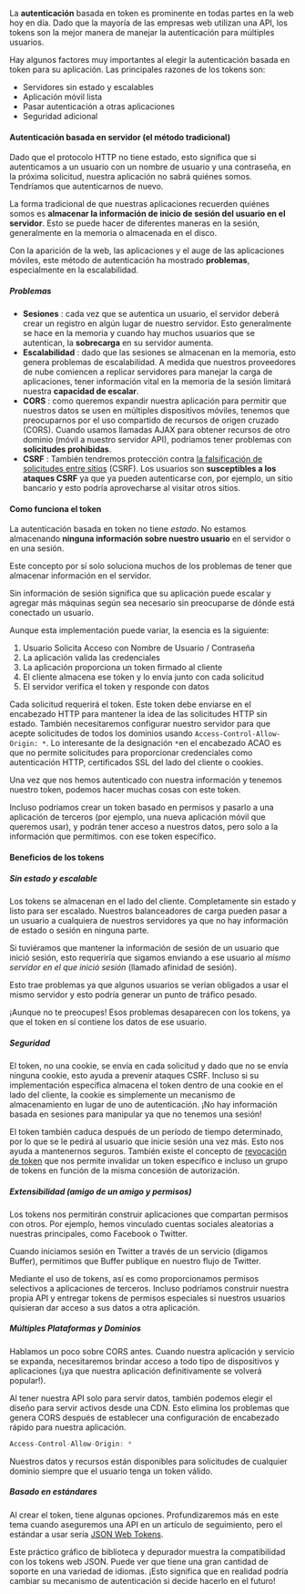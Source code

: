 La **autenticación** basada en token es prominente en todas partes en la web hoy en día. Dado que la mayoría de las empresas web utilizan una API, los tokens son la mejor manera de manejar la autenticación para múltiples usuarios.

Hay algunos factores muy importantes al elegir la autenticación basada en token para su aplicación. Las principales razones de los tokens son:

-   Servidores sin estado y escalables
-   Aplicación móvil lista
-   Pasar autenticación a otras aplicaciones
-   Seguridad adicional

#### Autenticación basada en servidor (el método tradicional)

Dado que el protocolo HTTP no tiene estado, esto significa que si autenticamos a un usuario con un nombre de usuario y una contraseña, en la próxima solicitud, nuestra aplicación no sabrá quiénes somos. Tendríamos que autenticarnos de nuevo.

La forma tradicional de que nuestras aplicaciones recuerden quiénes somos es **almacenar la información de inicio de sesión del usuario en el servidor**. Esto se puede hacer de diferentes maneras en la sesión, generalmente en la memoria o almacenada en el disco.

Con la aparición de la web, las aplicaciones y el auge de las aplicaciones móviles, este método de autenticación ha mostrado **problemas**, especialmente en la escalabilidad.

##### Problemas
-   **Sesiones** : cada vez que se autentica un usuario, el servidor deberá crear un registro en algún lugar de nuestro servidor. Esto generalmente se hace en la memoria y cuando hay muchos usuarios que se autentican, la **sobrecarga** en su servidor aumenta.
-   **Escalabilidad** : dado que las sesiones se almacenan en la memoria, esto genera problemas de escalabilidad. A medida que nuestros proveedores de nube comiencen a replicar servidores para manejar la carga de aplicaciones, tener información vital en la memoria de la sesión limitará nuestra **capacidad de escalar**.
-   **CORS** : como queremos expandir nuestra aplicación para permitir que nuestros datos se usen en múltiples dispositivos móviles, tenemos que preocuparnos por el uso compartido de recursos de origen cruzado (CORS). Cuando usamos llamadas AJAX para obtener recursos de otro dominio (móvil a nuestro servidor API), podríamos tener problemas con **solicitudes prohibidas**.
-   **CSRF** : También tendremos protección contra [la falsificación de solicitudes entre sitios](http://en.wikipedia.org/wiki/Cross-site_request_forgery) (CSRF). Los usuarios son **susceptibles a los ataques CSRF** ya que ya pueden autenticarse con, por ejemplo, un sitio bancario y esto podría aprovecharse al visitar otros sitios.

#### Como funciona el token
La autenticación basada en token no tiene _estado_. No estamos almacenando **ninguna información sobre nuestro usuario** en el servidor o en una sesión.

Este concepto por sí solo soluciona muchos de los problemas de tener que almacenar información en el servidor.

Sin información de sesión significa que su aplicación puede escalar y agregar más máquinas según sea necesario sin preocuparse de dónde está conectado un usuario.

Aunque esta implementación puede variar, la esencia es la siguiente:

1.  Usuario Solicita Acceso con Nombre de Usuario / Contraseña
2.  La aplicación valida las credenciales
3.  La aplicación proporciona un token firmado al cliente
4.  El cliente almacena ese token y lo envía junto con cada solicitud
5.  El servidor verifica el token y responde con datos

Cada solicitud requerirá el token. Este token debe enviarse en el encabezado HTTP para mantener la idea de las solicitudes HTTP sin estado. También necesitaremos configurar nuestro servidor para que acepte solicitudes de todos los dominios usando `Access-Control-Allow-Origin: *`. Lo interesante de la designación `*`en el encabezado ACAO es que no permite solicitudes para proporcionar credenciales como autenticación HTTP, certificados SSL del lado del cliente o cookies.

Una vez que nos hemos autenticado con nuestra información y tenemos nuestro token, podemos hacer muchas cosas con este token.

Incluso podríamos crear un token basado en permisos y pasarlo a una aplicación de terceros (por ejemplo, una nueva aplicación móvil que queremos usar), y podrán tener acceso a nuestros datos, pero solo a la información que permitimos. con ese token específico.

#### Beneficios de los tokens

##### Sin estado y escalable

Los tokens se almacenan en el lado del cliente. Completamente sin estado y listo para ser escalado. Nuestros balanceadores de carga pueden pasar a un usuario a cualquiera de nuestros servidores ya que no hay información de estado o sesión en ninguna parte.

Si tuviéramos que mantener la información de sesión de un usuario que inició sesión, esto requeriría que sigamos enviando a ese usuario al _mismo servidor en el que inició sesión_ (llamado afinidad de sesión).

Esto trae problemas ya que algunos usuarios se verían obligados a usar el mismo servidor y esto podría generar un punto de tráfico pesado.

¡Aunque no te preocupes! Esos problemas desaparecen con los tokens, ya que el token en sí contiene los datos de ese usuario.

##### Seguridad

El token, no una cookie, se envía en cada solicitud y dado que no se envía ninguna cookie, esto ayuda a prevenir ataques CSRF. Incluso si su implementación específica almacena el token dentro de una cookie en el lado del cliente, la cookie es simplemente un mecanismo de almacenamiento en lugar de uno de autenticación. ¡No hay información basada en sesiones para manipular ya que no tenemos una sesión!

El token también caduca después de un período de tiempo determinado, por lo que se le pedirá al usuario que inicie sesión una vez más. Esto nos ayuda a mantenernos seguros. También existe el concepto de [revocación de token](https://tools.ietf.org/html/rfc7009) que nos permite invalidar un token específico e incluso un grupo de tokens en función de la misma concesión de autorización.

##### Extensibilidad (amigo de un amigo y permisos)

Los tokens nos permitirán construir aplicaciones que compartan permisos con otros. Por ejemplo, hemos vinculado cuentas sociales aleatorias a nuestras principales, como Facebook o Twitter.

Cuando iniciamos sesión en Twitter a través de un servicio (digamos Buffer), permitimos que Buffer publique en nuestro flujo de Twitter.

Mediante el uso de tokens, así es como proporcionamos permisos selectivos a aplicaciones de terceros. Incluso podríamos construir nuestra propia API y entregar tokens de permisos especiales si nuestros usuarios quisieran dar acceso a sus datos a otra aplicación.

##### Múltiples Plataformas y Dominios

Hablamos un poco sobre CORS antes. Cuando nuestra aplicación y servicio se expanda, necesitaremos brindar acceso a todo tipo de dispositivos y aplicaciones (¡ya que nuestra aplicación definitivamente se volverá popular!).

Al tener nuestra API solo para servir datos, también podemos elegir el diseño para servir activos desde una CDN. Esto elimina los problemas que genera CORS después de establecer una configuración de encabezado rápido para nuestra aplicación.

```js
Access-Control-Allow-Origin: *
```

Nuestros datos y recursos están disponibles para solicitudes de cualquier dominio siempre que el usuario tenga un token válido.

##### Basado en estándares

Al crear el token, tiene algunas opciones. Profundizaremos más en este tema cuando aseguremos una API en un artículo de seguimiento, pero el estándar a usar sería [JSON Web Tokens](https://www.digitalocean.com/community/tutorials/the-anatomy-of-a-json-web-token).

Este práctico gráfico de biblioteca y depurador muestra la compatibilidad con los tokens web JSON. Puede ver que tiene una gran cantidad de soporte en una variedad de idiomas. ¡Esto significa que en realidad podría cambiar su mecanismo de autenticación si decide hacerlo en el futuro!